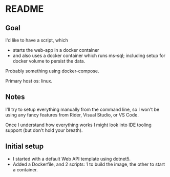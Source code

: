 # README

## Goal

I'd like to have a script, which 

- starts the web-app in a docker container
- and also uses a docker container which runs ms-sql; including setup for docker volume to persist the data.

Probably something using docker-compose.

Primary host os: linux.

## Notes

I'll try to setup everything manually from the command line, so I won't be using any fancy features from Rider, Visual Studio, or VS Code.

Once I understand how everything works I might look into IDE tooling support (but don't hold your breath).

## Initial setup

- I started with a default Web API template using dotnet5.
- Added a Dockerfile, and 2 scripts: 1 to build the image, the other to start a container.
